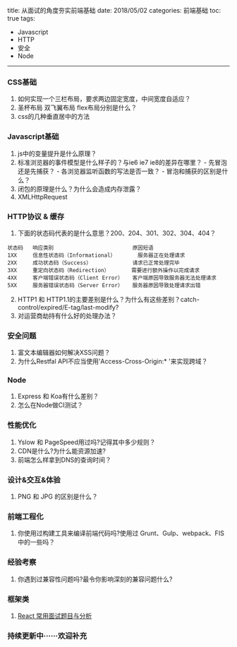 title: 从面试的角度夯实前端基础
date: 2018/05/02
categories: 前端基础
toc: true
tags:
  - Javascript
  - HTTP
  - 安全
  - Node
---

### CSS基础
  1. 如何实现一个三栏布局，要求两边固定宽度，中间宽度自适应？
  2. 圣杯布局 双飞翼布局 flex布局分别是什么？
  3. css的几种垂直居中的方法

<!--more-->

### Javascript基础
  1. js中的变量提升是什么原理？
  2. 标准浏览器的事件模型是什么样子的？与ie6 ie7 ie8的差异在哪里？
    - 先冒泡还是先捕获？
    - 各浏览器监听函数的写法是否一致？
    - 冒泡和捕获的区别是什么？
  3. 闭包的原理是什么？为什么会造成内存泄露？
  4. XMLHttpRequest


###  HTTP协议 & 缓存
  1. 下面的状态码代表的是什么意思？200、204、301、302、304、404？

    状态码	  响应类别	                       原因短语
    1XX	    信息性状态码（Informational）	    服务器正在处理请求
    2XX	    成功状态码（Success）	           请求已正常处理完毕
    3XX	    重定向状态码（Redirection）	      需要进行额外操作以完成请求
    4XX	    客户端错误状态码（Client Error）	 客户端原因导致服务器无法处理请求
    5XX	    服务器错误状态码（Server Error）	 服务器原因导致处理请求出错



  2. HTTP1 和 HTTP1.1的主要差别是什么？为什么有这些差别？catch-control/expired/E-tag/last-modify?
  3. 对运营商劫持有什么好的处理办法？

###  安全问题
  1. 富文本编辑器如何解决XSS问题？
  2. 为什么Restfal API不应当使用'Access-Cross-Origin:* '来实现跨域？

### Node
  1. Express 和 Koa有什么差别？
  2. 怎么在Node做CI测试？

### 性能优化
  1. Yslow 和 PageSpeed用过吗?记得其中多少规则？
  2. CDN是什么?为什么能资源加速?
  3. 前端怎么样拿到DNS的查询时间？

### 设计&交互&体验
  1. PNG 和 JPG 的区别是什么？

### 前端工程化
  1. 你使用过构建工具来编译前端代码吗?使用过 Grunt、Gulp、webpack、FIS中的一些吗？

### 经验考察
  1. 你遇到过兼容性问题吗?最令你影响深刻的兼容问题什么?

### 框架类
1. [React 常用面试题目与分析](https://segmentfault.com/a/1190000008102870)
### 持续更新中······欢迎补充
